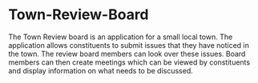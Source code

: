 # Town-Review-Board
The Town Review board is an application for a small local town. The application allows constituents to submit issues that they have noticed in the town. The review board members can look over these issues. Board members can then create meetings which can be viewed by constituents and display information on what needs to be discussed.
